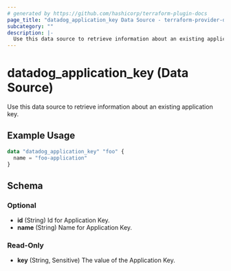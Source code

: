 ```yaml
---
# generated by https://github.com/hashicorp/terraform-plugin-docs
page_title: "datadog_application_key Data Source - terraform-provider-datadog"
subcategory: ""
description: |-
  Use this data source to retrieve information about an existing application key.
---
```


# datadog_application_key (Data Source)

Use this data source to retrieve information about an existing application key.

## Example Usage

```terraform
data "datadog_application_key" "foo" {
  name = "foo-application"
}
```

<!-- schema generated by tfplugindocs -->
## Schema

### Optional

- **id** (String) Id for Application Key.
- **name** (String) Name for Application Key.

### Read-Only

- **key** (String, Sensitive) The value of the Application Key.


